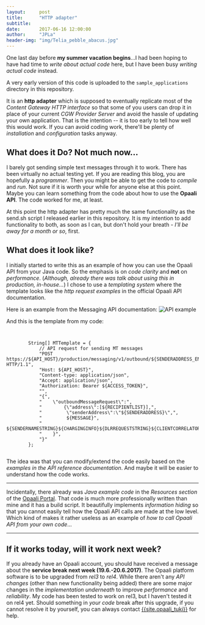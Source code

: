 ```yaml
---
layout:     post
title:      "HTTP adapter"
subtitle:   
date:       2017-06-16 12:00:00
author:     "JPLa"
header-img: "img/Telia_pebble_abacus.jpg"
---
```

One last day before __my summer vacation begins__...I had been hoping to have had time to _write about actual code_ here, but I have been busy _writing actual code_ instead.

A very early version of this code is uploaded to the `sample_applications` directory in this repository. 

It is an __http adapter__ which is supposed to eventually replicate most of the _Content Gateway HTTP interface_ so that some of you users can drop it in place of your current _CGW Provider Server_ and avoid the hassle of updating your own application. That is the intention -- it is too early to tell how well this would work. If you can avoid coding work, there'll be plenty of _installation_ and _configuration_ tasks anyway.

## What does it Do? Not much now...

I barely got sending simple text messages through it to work. There has been virtually no actual testing yet. If you are reading this blog, you are hopefully a _programmer_. Then you might be able to get the code to _compile_ and _run_. Not sure if it is worth your while for anyone else at this point. Maybe you can learn something from the code about how to use the __Opaali API__. The code worked for me, at least.

At this point the http adapter has pretty much the same functionality as the send.sh script I released earlier in this repository. It is my intention to add functionality to both, as soon as I can, but don't hold your breath - _I'll be away for a month or so_, first.

## What does it look like?

I initially started to write this as an example of how you can use the Opaali API from your Java code. So the emphasis is on _code clarity_ and __not__ on _performance_. (_Although, already there was talk about using this in production, in-house..._) I chose to use a _templating system_ where the template looks like the _http request examples_ in the official Opaali API documentation.  

Here is an example from the Messaging API documentation:
![API example](/img/APIReference.png)

And this is the template from my code:
````


        String[] MTTemplate = {
            // API request for sending MT messages
            "POST https://${API_HOST}/production/messaging/v1/outbound/${SENDERADDRESS_ENCODED}/requests HTTP/1.1",
            "Host: ${API_HOST}",
            "Content-type: application/json",
            "Accept: application/json",
            "Authorization: Bearer ${ACCESS_TOKEN}",
            "",
            "{",
            "    \"outboundMessageRequest\":",
            "        {\"address\":[${RECIPIENTLIST}],",
            "         \"senderAddress\":\"${SENDERADDRESS}\",",
            "         ${MESSAGE}",
            "         ${SENDERNAMESTRING}${CHARGINGINFO}${DLRREQUESTSTRING}${CLIENTCORRELATOR}",
            "    }",
            "}"
        };
        
````

The idea was that you can modify/extend the code easily based on the _examples in the API reference documentation_. And maybe it will be easier to understand how the code works.

----

Incidentally, there already was _Java example code_ in the _Resources section_ of the [Opaali Portal]({{site.opaali_portal}}). That code is much more professionally written than mine and it has a build script. It beautifully implements _information hiding_ so that you cannot easily tell how the Opaali API  calls are made at the low level. Which kind of makes it rather useless as an example of _how to call Opaali API from your own code_...

----

## If it works today, will it work next week?

If you already have an Opaali account, you should have received a message about the __service break next week (19.6.-20.6.2017)__. The Opaali platform software is to be upgraded from _rel3_ to _rel4_. While there aren't any _API changes_ (other than new functionality being added) there are some major changes in the _implementation underneath_ to improve _performance_ and _reliability_. My code has been tested to work on rel3, but I haven't tested it on rel4 yet. Should something in _your code_ break after this upgrade, if you cannot resolve it by yourself, you can always contact [{{site.opaali_tuki}}](mailto:{{site.opaali_tuki}}) for help.
 